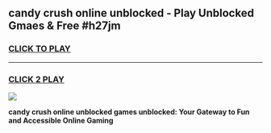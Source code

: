 
## candy crush online unblocked - Play Unblocked Gmaes & Free #h27jm
<h3>
<a href="https://news.freeplayer.one?title=candy_crush_online_unblocked&ref=03M">CLICK TO PLAY</a></h3>
<hr>

<h3>
<a href="https://news.freeplayer.one?title=candy_crush_online_unblocked&ref=03M">CLICK 2 PLAY</a>
  
</h3>

<a href="https://news.freeplayer.one?title=candy_crush_online_unblocked&ref=03M"><img src="https://clearcache.store/games.png"></a>


**candy crush online unblocked games unblocked: Your Gateway to Fun and Accessible Online Gaming**
